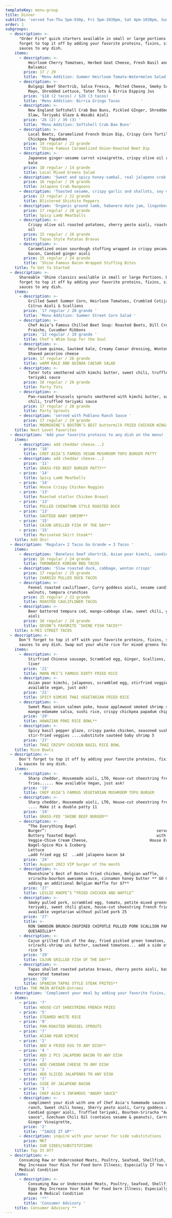 ```yaml
---
templateKey: menu-group
title: Dinner
subtitle: 'served Tue-Thu 5pm-930p, Fri 5pm-1030pm, Sat 4pm-1030pm, Sun 4pm-930pm'
order: 1
subgroups:
  - description: >-
      "Order Fire" quick starters available in small or large portions. Don't
      forget to top it off by adding your favorite proteins, fixins, sides &
      sauces to any dish.
    items:
      - description: >-
          Heirloom Cherry Tomatoes, Herbed Goat Cheese, Fresh Basil and Aged
          Balsamic
        price: 17 / 29
        title: 'Menu Addition: Summer Heirloom Tomato-Watermelon Salad '
      - description: >-
          Bulgogi Beef Shortrib, Salsa Fresca,  Melted Cheese, Smoky Sriracha
          Mayo, Shredded Lettuce, Tater Tots & Birria Dipping Jus  
        price: '$18 (2 tacos) / $28 (3 tacos)  '
        title: 'Menu Addition: Birria Gringo Tacos         '
      - description: >-
          New England Softshell Crab Bao Buns, Pickled GInger, Shredded Cabbage
          Slaw, Teriyaki Glaze & Wasabi Aioli 
        price: '26 (2) / 39 (3) '
        title: 'Menu Addition: Softshell Crab Bao Buns'
      - description: >-
          Local Beets, Caramelized French Onion Dip, Crispy Corn Tortillas,
          Chickpea Papadums
        price: 14 regular / 23 grande
        title: ’Shine Famous Caramelized Onion-Roasted Beet Dip
      - description: >-
          Japanese ginger-sesame carrot vinaigrette, crispy olive oil roasted
          kale
        price: 10 regular / 14 grande
        title: Local Mixed Greens Salad
      - description: 'Sweet and spicy honey-sambal, real jalapeno crab filling'
        price: 16 regular / 26 grande
        title: Jalapeno Crab Rangoons
      - description: 'Toasted sesame, crispy garlic and shallots, soy vinaigrette'
        price: 13 regular / 22 grande
        title: Blistered Shishito Peppers
      - description: 'Organic ground lamb, habanero date jam, lingonberry (gluten free)'
        price: 17 regular / 28 grande
        title: Spicy Lamb Meatballs
      - description: >-
          Crispy olive oil roasted potatoes, sherry pesto aioli, roasted garlic
          oil
        price: 15 regular / 26 grande
        title: Tapas Style Patatas Bravas
      - description: >-
          Caramelized onion sourdough stuffing wrapped in crispy pecanwood
          bacon, Candied ginger aioli 
        price: 15 regular / 24 grande
        title: ’Shine Famous Bacon Wrapped Stuffing Bites
    title: To Get Ya Started
  - description: >-
      Shareable 'Shine classics available in small or large Portions. Don't
      forget to top it off by adding your favorite proteins, fixins, sides &
      sauces to any dish.
    items:
      - description: >-
          Grilled Sweet Summer Corn, Heirloom Tomatoes, Crumbled Cotija Cheese,
          Citrus Aioli & Scallions  
        price: '17 regular / 28 grande '
        title: 'Menu Addition: Summer Street Corn Salad '
      - description: >-
          Chef Asia’s Famous Chilled Beet Soup: Roasted Beets, Dill Creme
          Fraiche, Cucumber Ribbons   
        price: '12 regular / 19 grande '
        title: Chef's Whim Soup for the Soul
      - description: >-
          Heirloom quinoa, Sautéed kale, Creamy Caesar dressing, Wonton crisps,
          Shaved pecorino cheese
        price: 17 regular / 26 grande
        title: wARM KALE AND QUINOA CAESAR SALAD
      - description: >-
          Tater tots smothered with kimchi butter, sweet chili, truffled
          teriyaki sauce
        price: 16 regular / 26 grande
        title: Party Tots
      - description: >-
          Pan-roasted brussels sprouts smothered with kimchi butter, sweet
          chili, truffled teriyaki sauce
        price: 17 regular / 28 grande
        title: Party Sprouts
      - description: 'served with Poblano Ranch Sauce '
        price: 17 regular / 29 grande
        title: MOONSHINE’S BOSTON’S BEST buttermilk FRIED CHICKEN WINGs
    title: Next Level Favorites
  - description: 'Add your favorite proteins to any dish on the menu! '
    items:
      - description: add cheddar cheese...2
        price: '10'
        title: CHEF ASIA’S FAMOUS VEGAN MUSHROOM TOFU BURGER PATTY
      - description: add cheddar cheese...2
        price: '11'
        title: GRASS-FED BEEF BURGER PATTY**
      - price: '14'
        title: Spicy Lamb Meatballs
      - price: '14'
        title: House Crispy Chicken Nuggies
      - price: '13'
        title: Roasted statler Chicken Breast
      - price: '13'
        title: PULLED CHINATOWN STYLE ROASTED DUCK
      - price: '13'
        title: SAUTÉED BABY SHRIMP**
      - price: '15'
        title: CAJUN GRILLED FISH OF THE DAY**
      - price: '15'
        title: Marinated Skirt Steak**
    title: Add Ons!
  - description: 'Regular= 2 Tacos Go Grande = 3 Tacos '
    items:
      - description: 'Boneless beef shortrib, Asian pear kimchi, candied ginger aioli'
        price: 16 regular / 24 grande
        title: THROWBACK KOREAN BBQ TACOS
      - description: 'Slow roasted duck, cabbage, wonton crisps'
        price: 17 regular / 25 grande
        title: CHARSIU PULLED DUCK TACOS
      - description: >-
          Fennel roasted cauliflower, Curry goddess aioli, sesame candied
          walnuts, tempura crunchies
        price: 15 regular / 22 grande
        title: ROASTED CAULIFLOWER TACOS
      - description: >-
          Beer battered tempura cod, mango-cabbage slaw, sweet chili, ginger
          aioli
        price: 16 regular / 24 grande
        title: DEVON’S FAVORITE ’SHINE FISH TACOS**
    title: A-MEI STREET TACOS
  - description: >-
      Don't forget to top it off with your favorite proteins, fixins, sides &
      sauces to any dish. Swap out your white rice for mixed greens for 2
    items:
      - description: >-
          Stirfried Chinese sausage, Scrambled egg, Ginger, Scallions, Duck
          liver
        price: '21'
        title: MAMA MEI’S FAMOUS DIRTY FRIED RICE
      - description: >-
          Asian pear kimchi, jalapenos, scrambled egg, stirfried veggies...
          available vegan, just ask!
        price: '21'
        title: SPICY KIMCHI THAI VEGETARIAN FRIED RICE
      - description: >-
          Sweet Maui onion salmon poke, house applewood smoked shrimp salad,
          mango-edamame salsa, sushi rice, crispy chickpea papadum chips
        price: '29'
        title: HAWAIIAN POKE RICE BOWL**
      - description: >-
          Spicy basil pepper glaze, crispy panko chicken, seasoned sushi rice,
          stir-fried veggies ....substitute sautéed baby shrimp 5
        price: '27'
        title: THAI CRISPY CHICKEN BASIL RICE BOWL
    title: Rice Bowls
  - description: >-
      Don't forget to top it off by adding your favorite proteins, fixins, sides
      & sauces to any dish.
    items:
      - description: >-
          Sharp cheddar, Housemade aioli, LTO, House-cut shoestring french
          fries...... Now available Vegan, just ask!
        price: '19'
        title: CHEF ASIA’S FAMOUS VEGETARIAN MUSHROOM TOFU BURGER
      - description: >-
          Sharp cheddar, Housemade aioli, LTO, House-cut shoestring french fries
          .... Make it a double patty 11
        price: '19'
        title: GRASS-FED ’SHINE BEEF BURGER**
      - description: >-
          “The Everything Bagel
          Burger”:                                                served on a
          Buttery Toasted Bagel                                   with
          Veggie-Chive Cream Cheese,                           House Everything
          Bagel-Spice Mix & Iceberg
          Lettuce                                                               
          …add fried egg $2  ..add jalapeno bacon $4
        price: '24'
        title: August 2023 VIP burger of the month
      - description: >-
          Moonshine’s Best of Boston fried chicken, Belgian waffle,
          sriracha-bourbon awesome sauce, cinnamon honey butter ** GO GRANDE by
          adding an additional Belgian Waffle for $7**
        price: '27'
        title: LESLIE KNOPE’S “FRIED CHICKEN AND WAFFLE”
      - description: >-
          Smoky pulled pork, scrambled egg, tomato, petite mixed greens salad,
          teriyaki, sweet chili glaze, house-cut shoestring french fries...
          available vegetarian without pulled pork 25
        price: '27'
        title: >-
          RON SWANSON BRUNCH-INSPIRED CHIPOTLE PULLED PORK SCALLION PANCAKE
          QUESADILLA**
      - description: >-
          Cajun grilled fish of the day, fried pickled green tomatoes,
          srirachi-shrimp uni butter, sauteed tomatoes... add a side of white
          rice 5
        price: '29'
        title: CAJUN GRILLED FISH OF THE DAY**
      - description: >-
          Tapas shallot roasted patatas bravas, sherry pesto aioli, basil
          macerated tomatoes
        price: '29'
        title: SPANISH TAPAS STYLE STEAK FRITES**
    title: THE MAIN AFFAIR-Entrees
  - description: 'Compliment your meal by adding your favorite fixins, sides & sauces!'
    items:
      - price: '7'
        title: HOUSE-CUT SHOESTRING FRENCH FRIES
      - price: '5'
        title: STEAMED WHITE RICE
      - price: '9'
        title: PAN-ROASTED BRUSSEL SPROUTS
      - price: '7'
        title: ASIAN PEAR KIMCHI
      - price: '2'
        title: ADD A FRIED EGG TO ANY DISH**
      - price: '4 '
        title: ADD 2 PCS JALAPENO BACON TO ANY DISH
      - price: '2'
        title: ADD CHEDDAR CHEESE TO ANY DISH
      - price: '2 '
        title: ADD SLICED JALAPENOS TO ANY DISH
      - price: '7'
        title: SIDE OF JALAPENO BACON
      - price: '3 '
        title: CHEF ASIA'S INFAMOUS "ANGRY SAUCE"
      - description: >-
          compliment your dish with one of Chef Asia's homemade sauces : Poblano
          ranch, Sweet chili honey, Sherry pesto aioli, Curry goddess aioli,
          Candied ginger aioli, Truffled teriyaki, Bourbon-Sriracha "Awesome
          sauce", Szechuan Chili Oil (contains sesame & peanuts), Carrot-Sesame
          Ginger Vinaigrette, 
        price: '2'
        title: '"SAUCE IT UP"'
      - description: inquire with your server for side substitutions
        price: MKT
        title: SUB SIDES/SUBSTITUTIONS
    title: Top It Off
  - description: >-
      Consuming Raw or Undercooked Meats, Poultry, Seafood, Shellfish, or Eggs
      May Increase Your Risk for Food born Illness; Especially If You Have A
      Medical Condition
    items:
      - description: >-
          Consuming Raw or Undercooked Meats, Poultry, Seafood, Shellfish, or
          Eggs May Increase Your Risk for Food born Illness; Especially If You
          Have A Medical Condition
        price: '**'
        title: 'Consumer Advisory '
    title: Consumer Advisory **
---
```


